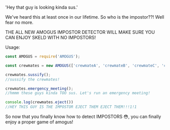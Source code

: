 'Hey that guy is looking kinda sus.'


We've heard this at least once in our lifetime. So who is the impostor??! Well fear no more.

THE ALL NEW AMOGUS IMPOSTOR DETECTOR WILL MAKE SURE YOU CAN ENJOY
SKELD WITH NO IMPOSTORS!


Usage:

```javascript
const AMOGUS = require('AMOGUS');

const crewmates = new AMOGUS(['crewmateA', 'crewmateB', 'crewmateC', 'crewmateD']);

crewmates.sussify();
//sussify the crewmates!

crewmates.emergency_meeting();
//hmmm these guys kinda TOO sus. Let's run an emergency meeting!

console.log(crewmates.eject())
//HEY THIS GUY IS THE IMPOSTOR EJECT THEM EJECT THEM!!!1!1
```

So now that you finally know how to detect IMPOSTORS 😳, you can finally enjoy a proper game of amogus!
